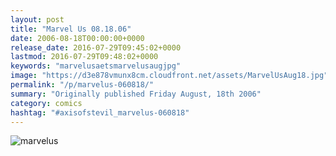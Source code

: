 ```yaml
---
layout: post
title: "Marvel Us 08.18.06"
date: 2006-08-18T00:00:00+0000
release_date: 2016-07-29T09:45:02+0000
lastmod: 2016-07-29T09:48:02+0000
keywords: "marvelusaetsmarvelusaugjpg"
image: "https://d3e878vmunx8cm.cloudfront.net/assets/MarvelUsAug18.jpg"
permalink: "/p/marvelus-060818/"
summary: "Originally published Friday August, 18th 2006"
category: comics
hashtag: "#axisofstevil_marvelus-060818"
---
```


![marvelus](https://d3e878vmunx8cm.cloudfront.net/assets/MarvelUsAug18.jpg)

